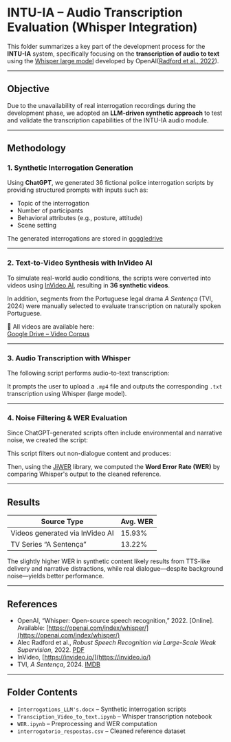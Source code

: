 # INTU-IA – Audio Transcription Evaluation (Whisper Integration)

This folder summarizes a key part of the development process for the **INTU-IA** system, specifically focusing on the **transcription of audio to text** using the [Whisper large model](https://openai.com/index/whisper/) developed by OpenAI([Radford et al., 2022](https://cdn.openai.com/papers/whisper.pdf)).

---

## Objective

Due to the unavailability of real interrogation recordings during the development phase, we adopted an **LLM-driven synthetic approach** to test and validate the transcription capabilities of the INTU-IA audio module.

---

## Methodology

### 1. Synthetic Interrogation Generation

Using **ChatGPT**, we generated 36 fictional police interrogation scripts by providing structured prompts with inputs such as:
- Topic of the interrogation
- Number of participants
- Behavioral attributes (e.g., posture, attitude)
- Scene setting

The generated interrogations are stored in [goggledrive](https://drive.google.com/drive/folders/1xgyHinmyZtYfSghvwBGJwI-Jdt-jPaag?hl=pt-br)


---

### 2. Text-to-Video Synthesis with InVideo AI

To simulate real-world audio conditions, the scripts were converted into videos using [InVideo AI](https://invideo.io/), resulting in **36 synthetic videos**.

In addition, segments from the Portuguese legal drama *A Sentença* (TVI, 2024) were manually selected to evaluate transcription on naturally spoken Portuguese.

🔗 All videos are available here:  
[Google Drive – Video Corpus](https://drive.google.com/drive/folders/1xgyHinmyZtYfSghvwBGJwI-Jdt-jPaag?hl=pt-br)

---

### 3. Audio Transcription with Whisper

The following script performs audio-to-text transcription:


It prompts the user to upload a `.mp4` file and outputs the corresponding `.txt` transcription using Whisper (large model).

---

### 4. Noise Filtering & WER Evaluation

Since ChatGPT-generated scripts often include environmental and narrative noise, we created the script:


This script filters out non-dialogue content and produces:


Then, using the [JiWER](https://pypi.org/project/jiwer/) library, we computed the **Word Error Rate (WER)** by comparing Whisper's output to the cleaned reference.

---

## Results

| Source Type                      | Avg. WER |
|----------------------------------|----------|
| Videos generated via InVideo AI | 15.93%   |
| TV Series “A Sentença”          | 13.22%   |

The slightly higher WER in synthetic content likely results from TTS-like delivery and narrative distractions, while real dialogue—despite background noise—yields better performance.

---

## References

- OpenAI, “Whisper: Open-source speech recognition,” 2022. [Online]. Available: [https://openai.com/index/whisper/](https://openai.com/index/whisper/)
- Alec Radford et al., *Robust Speech Recognition via Large-Scale Weak Supervision*, 2022. [PDF](https://cdn.openai.com/papers/whisper.pdf)
- InVideo, [https://invideo.io/](https://invideo.io/)
- TVI, *A Sentença*, 2024. [IMDB](https://www.imdb.com/title/tt32119132/)

---

## Folder Contents

- `Interrogations_LLM's.docx` – Synthetic interrogation scripts
- `Transciption_Video_to_text.ipynb` – Whisper transcription notebook
- `WER.ipynb` – Preprocessing and WER computation
- `interrogatorio_respostas.csv` – Cleaned reference dataset


